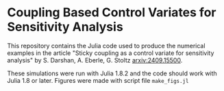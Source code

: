 # Coupling Based Control Variates for Sensitivity Analysis

This repository contains the Julia code used to produce the numerical examples in the article "Sticky coupling as a control variate for sensitivity analysis" by S. Darshan, A. Eberle, G. Stoltz [arxiv:2409.15500](https://arxiv.org/abs/2409.15500).

These simulations were run with Julia 1.8.2 and the code should work with Julia 1.8 or later. Figures were made with script file `make_figs.jl` 